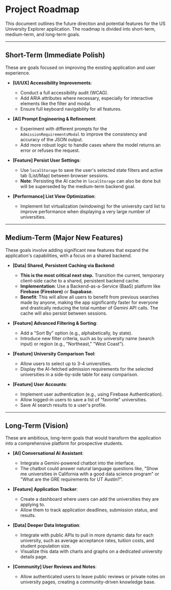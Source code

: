 # Project Roadmap

This document outlines the future direction and potential features for the US University Explorer application. The roadmap is divided into short-term, medium-term, and long-term goals.

---

## Short-Term (Immediate Polish)

These are goals focused on improving the existing application and user experience.

-   **[UI/UX] Accessibility Improvements**:
    -   Conduct a full accessibility audit (WCAG).
    -   Add ARIA attributes where necessary, especially for interactive elements like the filter and modal.
    -   Ensure full keyboard navigability for all features.

-   **[AI] Prompt Engineering & Refinement**:
    -   Experiment with different prompts for the `AdmissionRequirementsModal` to improve the consistency and accuracy of the JSON output.
    -   Add more robust logic to handle cases where the model returns an error or refuses the request.

-   **[Feature] Persist User Settings**:
    -   Use `localStorage` to save the user's selected state filters and active tab (List/Map) between browser sessions.
    -   **Note**: Persisting the AI cache in `localStorage` can also be done but will be superseded by the medium-term backend goal.

-   **[Performance] List View Optimization**:
    -   Implement list virtualization (windowing) for the university card list to improve performance when displaying a very large number of universities.

---

## Medium-Term (Major New Features)

These goals involve adding significant new features that expand the application's capabilities, with a focus on a shared backend.

-   **[Data] Shared, Persistent Caching via Backend**:
    -   **This is the most critical next step.** Transition the current, temporary client-side cache to a shared, persistent backend cache.
    -   **Implementation**: Use a Backend-as-a-Service (BaaS) platform like **Firebase (Firestore)** or **Supabase**.
    -   **Benefit**: This will allow all users to benefit from previous searches made by anyone, making the app significantly faster for everyone and drastically reducing the total number of Gemini API calls. The cache will also persist between sessions.

-   **[Feature] Advanced Filtering & Sorting**:
    -   Add a "Sort By" option (e.g., alphabetically, by state).
    -   Introduce new filter criteria, such as by university name (search input) or region (e.g., "Northeast," "West Coast").

-   **[Feature] University Comparison Tool**:
    -   Allow users to select up to 3-4 universities.
    -   Display the AI-fetched admission requirements for the selected universities in a side-by-side table for easy comparison.

-   **[Feature] User Accounts**:
    -   Implement user authentication (e.g., using Firebase Authentication).
    -   Allow logged-in users to save a list of "favorite" universities.
    -   Save AI search results to a user's profile.

---

## Long-Term (Vision)

These are ambitious, long-term goals that would transform the application into a comprehensive platform for prospective students.

-   **[AI] Conversational AI Assistant**:
    -   Integrate a Gemini-powered chatbot into the interface.
    -   The chatbot could answer natural language questions like, "Show me universities in California with a good data science program" or "What are the GRE requirements for UT Austin?".

-   **[Feature] Application Tracker**:
    -   Create a dashboard where users can add the universities they are applying to.
    -   Allow them to track application deadlines, submission status, and results.

-   **[Data] Deeper Data Integration**:
    -   Integrate with public APIs to pull in more dynamic data for each university, such as average acceptance rates, tuition costs, and student population size.
    -   Visualize this data with charts and graphs on a dedicated university details page.

-   **[Community] User Reviews and Notes**:
    -   Allow authenticated users to leave public reviews or private notes on university pages, creating a community-driven knowledge base.
